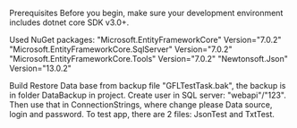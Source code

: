 Prerequisites
Before you begin, make sure your development environment includes dotnet core SDK v3.0+.

Used NuGet packages: "Microsoft.EntityFrameworkCore" Version="7.0.2" "Microsoft.EntityFrameworkCore.SqlServer" Version="7.0.2" "Microsoft.EntityFrameworkCore.Tools" Version="7.0.2" "Newtonsoft.Json" Version="13.0.2"

Build
Restore Data base from backup file "GFLTestTask.bak", the backup is in folder DataBackup in project. Create user in SQL server: "webapi"/"123". Then use that in ConnectionStrings, where change please Data source, login and password.
To test app, there are 2 files: JsonTest and TxtTest. 
